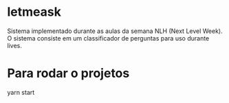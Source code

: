# letmeask
Sistema implementado durante as aulas da semana NLH (Next Level Week).
O sistema consiste em um classificador de perguntas para uso durante lives.

# Para rodar o projetos
yarn start